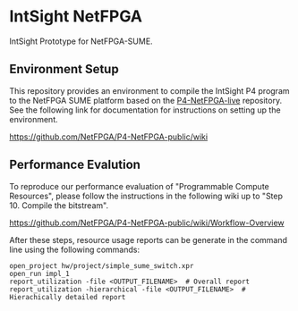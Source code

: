 # IntSight NetFPGA

IntSight Prototype for NetFPGA-SUME.

## Environment Setup

This repository provides an environment to compile the IntSight P4 program to the NetFPGA SUME platform based on the [P4-NetFPGA-live](https://github.com/NetFPGA/P4-NetFPGA-live) repository. See the following link for documentation for instructions on setting up the environment.

https://github.com/NetFPGA/P4-NetFPGA-public/wiki

## Performance Evalution

To reproduce our performance evaluation of "Programmable Compute Resources", please follow the instructions in the following wiki up to "Step 10. Compile the bitstream".

https://github.com/NetFPGA/P4-NetFPGA-public/wiki/Workflow-Overview

After these steps, resource usage reports can be generate in the command line using the following commands:

```
open_project hw/project/simple_sume_switch.xpr
open_run impl_1
report_utilization -file <OUTPUT_FILENAME>  # Overall report
report_utilization -hierarchical -file <OUTPUT_FILENAME>  # Hierachically detailed report
```
